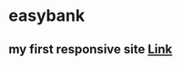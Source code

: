 # easybank

## my first responsive site <a href="https://github.com/Alaguduraiag2112/Guessing-the-Number/blob/main/jscode.html">Link</a>
